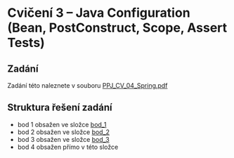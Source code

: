 # Cvičení 3 – Java Configuration (Bean, PostConstruct, Scope, Assert Tests)

## Zadání

Zadání této naleznete v souboru [PPJ_CV_04_Spring.pdf](/task4_spring_java_configuration/PPJ_CV_04_Spring.pdf)

## Struktura řešení zadání

* bod 1 obsažen ve složce [bod_1](/task4_spring_java_configuration/bod1/)
* bod 2 obsažen ve složce [bod_2](/task4_spring_java_configuration/bod2/)
* bod 3 obsažen ve složce [bod_3](/task4_spring_java_configuration/bod3/)
* bod 4 obsažen přímo v této složce